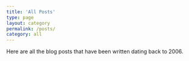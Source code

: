 ```yaml
---
title: 'All Posts'
type: page
layout: category
permalink: /posts/
category: all
---
```

Here are all the blog posts that have been written dating back to 2006.